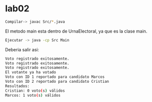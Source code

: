 # lab02

```bash
Compilar-> javac Src/*.java
```

El metodo main esta dentro de UrnaElectoral, ya que es la clase main.

```bash
Ejecutar -> java -cp Src Main
```

Deberia salir asi:

```bash
Voto registrado exitosamente.
Voto registrado exitosamente.
Voto registrado exitosamente.
El votante ya ha votado
Voto con ID 1 reportado para candidato Marcos
Voto con ID 2 reportado para candidato Cristian
Resultados:
Cristian: 0 voto(s) válidos
Marcos: 1 voto(s) válidos
```
